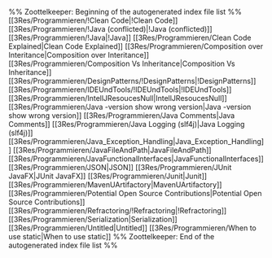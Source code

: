 %% Zoottelkeeper: Beginning of the autogenerated index file list  %%
 [[3Res/Programmieren/!Clean Code|!Clean Code]]
 [[3Res/Programmieren/!Java (conflicted)|!Java (conflicted)]]
 [[3Res/Programmieren/!Java|!Java]]
 [[3Res/Programmieren/Clean Code Explained|Clean Code Explained]]
 [[3Res/Programmieren/Composition over Interitance|Composition over Interitance]]
 [[3Res/Programmieren/Composition Vs Inheritance|Composition Vs Inheritance]]
 [[3Res/Programmieren/DesignPatterns/!DesignPatterns|!DesignPatterns]]
 [[3Res/Programmieren/IDEUndTools/!IDEUndTools|!IDEUndTools]]
 [[3Res/Programmieren/IntellJResoucesNull|IntellJResoucesNull]]
 [[3Res/Programmieren/Java -version show wrong version|Java -version show wrong version]]
 [[3Res/Programmieren/Java Comments|Java Comments]]
 [[3Res/Programmieren/Java Logging (slf4j)|Java Logging (slf4j)]]
 [[3Res/Programmieren/Java_Exception_Handling|Java_Exception_Handling]]
 [[3Res/Programmieren/JavaFileAndPath|JavaFileAndPath]]
 [[3Res/Programmieren/JavaFunctionalInterfaces|JavaFunctionalInterfaces]]
 [[3Res/Programmieren/JSON|JSON]]
 [[3Res/Programmieren/JUnit JavaFX|JUnit JavaFX]]
 [[3Res/Programmieren/Junit|Junit]]
 [[3Res/Programmieren/MavenUArtifactory|MavenUArtifactory]]
 [[3Res/Programmieren/Potential Open Source Contributions|Potential Open Source Contributions]]
 [[3Res/Programmieren/Refractoring/!Refractoring|!Refractoring]]
 [[3Res/Programmieren/Serialization|Serialization]]
 [[3Res/Programmieren/Untitled|Untitled]]
 [[3Res/Programmieren/When to use static|When to use static]]
%% Zoottelkeeper: End of the autogenerated index file list  %%
